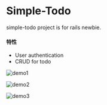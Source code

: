 # Simple-Todo

simple-todo project is for rails newbie.

#### 特性
+ User authentication
+ CRUD for todo

![demo1](http://7b1gwu.com1.z0.glb.clouddn.com/simple-todo-login.png)

![demo2](http://7b1gwu.com1.z0.glb.clouddn.com/simple-todo-signup.png)

![demo3](http://7b1gwu.com1.z0.glb.clouddn.com/simple-todo-index.png)

